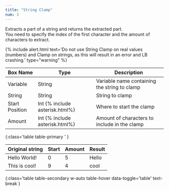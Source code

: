 ```yaml
---
title: "String Clamp"
num: 3
---
```


Extracts a part of a string and returns the extracted part.\
You need to specify the index of the first character and the amount of characters to extract.

{% include alert.html text='Do not use String Clamp on real values (numbers) and Clamp on strings, as this will result in an error and LB crashing.' type="warning" %} 


| Box Name | Type | Description | 
|-------|--------|--------|
|Variable|	String|	Variable name containing the string to clamp
|String| String| String to clamp
|Start Position|	Int {% include asterisk.html%}|	Where to start the clamp
|Amount|	Int {% include asterisk.html%}|	Amount of characters to include in the clamp
{:class='table table-primary ' }

| Original string | Start| Amount| Result| 
|-------|--------|--------|--------
|Hello World!|0|5|Hello
|This is cool!|9|4|cool
{:class='table table-secondary w-auto table-hover data-toggle='table' text-break }





